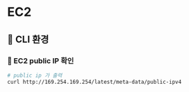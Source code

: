 # EC2 





## 🌈 CLI 환경 

### 🐳 EC2 public IP 확인

```zsh
# public ip 가 출력
curl http://169.254.169.254/latest/meta-data/public-ipv4
```














